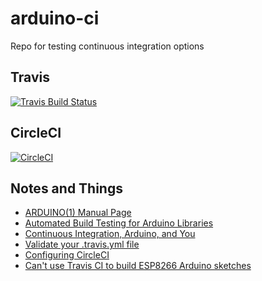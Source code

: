 # arduino-ci

Repo for testing continuous integration options

## Travis

[![Travis Build Status](https://travis-ci.org/andrewpmiller/arduino-ci.svg?branch=master)](https://travis-ci.org/andrewpmiller/arduino-ci)

## CircleCI

[![CircleCI](https://circleci.com/gh/andrewpmiller/arduino-ci.svg?style=svg)](https://circleci.com/gh/andrewpmiller/arduino-ci)

## Notes and Things

- [ARDUINO(1) Manual Page](https://github.com/arduino/Arduino/blob/master/build/shared/manpage.adoc)
- [Automated Build Testing for Arduino Libraries](http://citizengadget.com/post/115195131742/automated-build-testing-for-arduino-libraries)
- [Continuous Integration, Arduino, and You](https://learn.adafruit.com/continuous-integration-arduino-and-you/testing-your-project)
- [Validate your .travis.yml file](http://lint.travis-ci.org)
- [Configuring CircleCI](https://circleci.com/docs/1.0/configuration/)
- [Can't use Travis CI to build ESP8266 Arduino sketches](https://github.com/esp8266/Arduino/issues/673)
